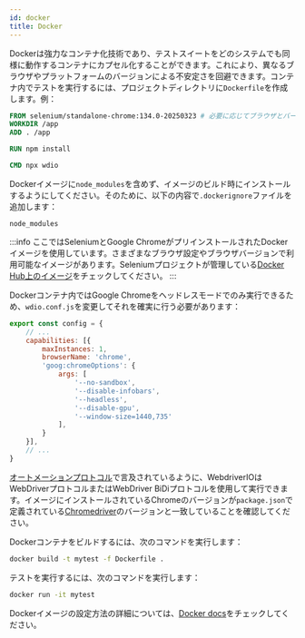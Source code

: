 ```yaml
---
id: docker
title: Docker
---
```


Dockerは強力なコンテナ化技術であり、テストスイートをどのシステムでも同様に動作するコンテナにカプセル化することができます。これにより、異なるブラウザやプラットフォームのバージョンによる不安定さを回避できます。コンテナ内でテストを実行するには、プロジェクトディレクトリに`Dockerfile`を作成します。例：

```Dockerfile
FROM selenium/standalone-chrome:134.0-20250323 # 必要に応じてブラウザとバージョンを変更してください
WORKDIR /app
ADD . /app

RUN npm install

CMD npx wdio
```

Dockerイメージに`node_modules`を含めず、イメージのビルド時にインストールするようにしてください。そのために、以下の内容で`.dockerignore`ファイルを追加します：

```
node_modules
```

:::info
ここではSeleniumとGoogle ChromeがプリインストールされたDockerイメージを使用しています。さまざまなブラウザ設定やブラウザバージョンで利用可能なイメージがあります。Seleniumプロジェクトが管理している[Docker Hub上のイメージ](https://hub.docker.com/u/selenium)をチェックしてください。
:::

Dockerコンテナ内ではGoogle Chromeをヘッドレスモードでのみ実行できるため、`wdio.conf.js`を変更してそれを確実に行う必要があります：

```js title="wdio.conf.js"
export const config = {
    // ...
    capabilities: [{
        maxInstances: 1,
        browserName: 'chrome',
        'goog:chromeOptions': {
            args: [
                '--no-sandbox',
                '--disable-infobars',
                '--headless',
                '--disable-gpu',
                '--window-size=1440,735'
            ],
        }
    }],
    // ...
}
```

[オートメーションプロトコル](/docs/automationProtocols)で言及されているように、WebdriverIOはWebDriverプロトコルまたはWebDriver BiDiプロトコルを使用して実行できます。イメージにインストールされているChromeのバージョンが`package.json`で定義されている[Chromedriver](https://www.npmjs.com/package/chromedriver)のバージョンと一致していることを確認してください。

Dockerコンテナをビルドするには、次のコマンドを実行します：

```sh
docker build -t mytest -f Dockerfile .
```

テストを実行するには、次のコマンドを実行します：

```sh
docker run -it mytest
```

Dockerイメージの設定方法の詳細については、[Docker docs](https://docs.docker.com/)をチェックしてください。